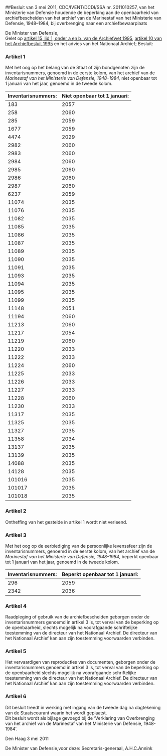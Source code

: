 <meta http-equiv='Content-Type' content='text/html; charset=utf-8' />

##Besluit van 3 mei 2011, CDC/IVENT/DCDI/SSA nr. 2011010257, van het Ministerie van Defensie houdende de beperking aan de openbaarheid van archiefbescheiden van het archief van de Marinestaf van het Ministerie van Defensie, 1948–1984, bij overbrenging naar een archiefbewaarplaats

De Minister van Defensie,  
Gelet op [artikel 15, lid 1, onder a en b, van de Archiefwet 1995](../../../../../../../../../../wet/archiefwet/1995/BWBR0007376/README.md), [artikel 10 van het Archiefbesluit 1995](../../../../../../../../../../AMvB/archiefbesluit/1995/BWBR0007748/README.md) en het advies van het Nationaal Archief;
Besluit:    

### Artikel  1  

Met het oog op het belang van de Staat of zijn bondgenoten zijn de inventarisnummers, genoemd in de eerste kolom, van het archief van de *Marinestaf van het Ministerie van Defensie, 1948–1984,* niet openbaar tot 1 januari van het jaar, genoemd in de tweede kolom.  

| Inventarisnummers:  | Niet openbaar tot 1 januari:  |
|:---|:---|
| 183  | 2057  |
| 258  | 2060  |
| 285  | 2059  |
| 1677  | 2059  |
| 4474  | 2029  |
| 2982  | 2060  |
| 2983  | 2060  |
| 2984  | 2060  |
| 2985  | 2060  |
| 2986  | 2060  |
| 2987  | 2060  |
| 6237  | 2059  |
| 11074  | 2035  |
| 11076  | 2035  |
| 11082  | 2035  |
| 11085  | 2035  |
| 11086  | 2035  |
| 11087  | 2035  |
| 11089  | 2035  |
| 11090  | 2035  |
| 11091  | 2035  |
| 11093  | 2035  |
| 11094  | 2035  |
| 11095  | 2035  |
| 11099  | 2035  |
| 11148  | 2051  |
| 11194  | 2060  |
| 11213  | 2060  |
| 11217  | 2054  |
| 11219  | 2060  |
| 11220  | 2033  |
| 11222  | 2033  |
| 11224  | 2060  |
| 11225  | 2033  |
| 11226  | 2033  |
| 11227  | 2033  |
| 11228  | 2060  |
| 11230  | 2033  |
| 11317  | 2035  |
| 11325  | 2035  |
| 11327  | 2035  |
| 11358  | 2034  |
| 13137  | 2035  |
| 13139  | 2035  |
| 14088  | 2035  |
| 14128  | 2035  |
| 101016  | 2035  |
| 101017  | 2035  |
| 101018  | 2035  |

### Artikel  2  

Ontheffing van het gestelde in artikel 1 wordt niet verleend.  

### Artikel  3  

Met het oog op de eerbiediging van de persoonlijke levenssfeer zijn de inventarisnummers, genoemd in de eerste kolom, van het archief van de *Marinestaf van het Ministerie van Defensie, 1948–1984*, beperkt openbaar tot 1 januari van het jaar, genoemd in de tweede kolom.  

| Inventarisnummers:  | Beperkt openbaar tot 1 januari:  |
|:---|:---|
| 296  | 2059  |
| 2342  | 2036  |

### Artikel  4  

Raadpleging of gebruik van de archiefbescheiden geborgen onder de inventarisnummers genoemd in artikel 3 is, tot verval van de beperking op de openbaarheid, slechts mogelijk na voorafgaande schriftelijke toestemming van de directeur van het Nationaal Archief. De directeur van het Nationaal Archief kan aan zijn toestemming voorwaarden verbinden.  

### Artikel  5  

Het vervaardigen van reproducties van documenten, geborgen onder de inventarisnummers genoemd in artikel 3 is, tot verval van de beperking op de openbaarheid slechts mogelijk na voorafgaande schriftelijke toestemming van de directeur van het Nationaal Archief. De directeur van het Nationaal Archief kan aan zijn toestemming voorwaarden verbinden.  

### Artikel  6  

Dit besluit treedt in werking met ingang van de tweede dag na dagtekening van de Staatscourant waarin het wordt geplaatst.  
Dit besluit wordt als bijlage gevoegd bij de ‘Verklaring van Overbrenging van het archief van de Marinestaf van het Ministerie van Defensie, 1948-1984’.   

Den Haag 
3 mei 2011   

De 
Minister van Defensie,voor deze:
Secretaris-generaal,
A.H.C.Annink   
